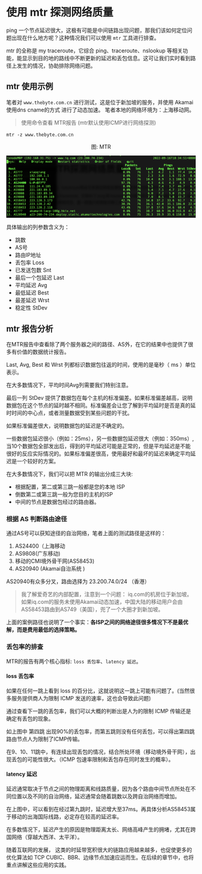 # 使用 mtr 探测网络质量

ping 一个节点延迟很大，这极有可能是中间链路出现问题，那我们该如何定位问题出现在什么地方呢？这种情况我们可以使用 `mtr` 工具进行排查。

mtr 的全称是 my traceroute，它综合 ping、traceroute、nslookup 等相关功能，能显示到目的地的路线中不断更新的延迟和丢包信息。这可让我们实时看到路径上发生的情况，协助排除网络问题。

## mtr 使用示例

笔者对 `www.thebyte.com.cn` 进行测试，这是位于新加坡的服务，并使用 Akamai 使用dns cname的方式 进行了动态加速。 笔者本地的网络环境为：上海移动网。

> 使用命令查看 MTR报告 (mtr默认使用ICMP进行网络探测)

```
mtr -z www.thebyte.com.cn
```

<div  align="center">
	<p>图: MTR</p>
	<img src="../assets/mtr.png" width = "600"  align=center />
</div>

具体输出的列参数含义为：

- 跳数
- AS号
- 路由IP地址
- 丢包率 Loss
- 已发送包数 Snt
- 最后一个包延迟 Last
- 平均延迟 Avg
- 最低延迟 Best
- 最差延迟 Wrst
- 稳定性 StDev

## mtr 报告分析

在MTR报告中查看除了两个服务器之间的路径、AS外，在它的结果中也提供了很多有价值的数据统计报告。

Last, Avg, Best 和 Wrst 列都标识数据包往返的时间，使用的是毫秒（ ms ）单位表示。

在大多数情况下，平均时间Avg列需要我们特别注意。

最后一列 StDev 提供了数据包在每个主机的标准偏差。如果标准偏差越高，说明数据包在这个节点的延时越不相同。标准偏差会让您了解到平均延时是否是真的延时时间的中心点，或者测量数据受到某些问题的干扰。

如果标准偏差很大，说明数据包的延迟是不确定的。

一些数据包延迟很小（例如：25ms），另一些数据包延迟很大（例如：350ms）, 当10个数据包全部发出后，得到的平均延迟可能是正常的，但是平均延迟是不能很好的反应实际情况的。如果标准偏差很高，使用最好和最坏的延迟来确定平均延迟是一个较好的方案。

在大多数情况下，我们可以把 MTR 的输出分成三大块:

- 根据配置，第二或第三跳一般都是您的本地 ISP
- 倒数第二或第三跳一般为您目的主机的ISP
- 中间的节点是数据包经过的路由器。


### 根据 AS 判断路由途径

通过AS号可以获知途径的自治网络，笔者上面的测试路径是这样的：

1. AS24400（上海移动
2. AS9808(广东移动)
3. 移动的CMI境外骨干网(AS58453)
4. AS20940 (Akamai自治系统 )  

AS20940有众多分叉，路由选择为 23.200.74.0/24 （香港）

> 我了解爱奇艺的内部配置，注意到一个问题： iq.com的机房位于新加坡。如果iq.com的服务未使用Akamai动态加速，中国大陆的移动用户会由AS58453路由到AS749（美国），兜了一个大圈才到新加坡。

上面的案例路径也说明了一个事实：**各ISP之间的网络途径很多情况下不是最优解，而是费用最低的选择策略。**


### 丢包率的排查

MTR的报告有两个核心指标: `loss 丢包率`、`latency 延迟`。

#### loss 丢包率

如果在任何一跳上看到 loss 的百分比，这就说明这一跳上可能有问题了。(当然很多服务提供商人为限制 ICMP 发送的速率，这也会导致此问题)

通过查看下一跳的丢包率，我们可以大概的判断出是人为的限制 ICMP 传输还是确定有丢包的现象。

如上图中 第四跳 出现90%的丢包率，而第五跳则没有任何丢包，可以得出第四跳路由节点人为限制了ICMP传输。

在9、10、11跳中，有连续出现丢包的情况，结合所处环境（移动境外骨干网），出现丢包的可能性很大。（ICMP 包速率限制和丢包存在同时发生的概率）。

#### latency 延迟

延迟通常取决于节点之间的物理距离和线路质量，因为各个路由中间节点所处在不同位置以及不同的自治网络，延迟通常会随着跳数以及跨自治网络而增加。

在上图中，可以看到在经过第九跳时，延迟增大至37ms。再具体分析AS58453属于移动的出海国际线路，必定存在较高的延迟率。

在多数情况下，延迟产生的原因是物理距离太长、网络高峰产生的拥堵，尤其在跨国网络（穿越大西洋、太平洋）。


随着互联网的发展， 这类的时延带宽积很大的链路应用越来越多，也促使更多的优化算法如 TCP  CUBIC、BBR、边缘节点加速应运而生。在后续的章节中，也将重点讲解这些应用的实践。
